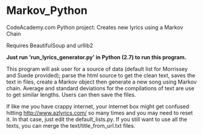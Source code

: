 # Markov_Python
CodeAcademy.com Python project: Creates new lyrics using a Markov Chain

 Requires BeautifulSoup and urllib2

<B> Just run 'run_lyrics_generator.py' in Python (2.7) to run this program. </B>

This program will ask user for a source of data (default list for Morrissey and Suede provided); parse the html source to get the clean text, saves the text in files, create a Markov object then generate a new song using Markov chain. Average and standard deviations for the compilations of text are use to get similar lengths. Users can then save the files.

If like me you have crappy internet, your internet box might get confused hitting http://www.azlyrics.com/ so many times and you may need to reset it. In that case, just edit the default_lists.py. If you still want to use all the texts, you can merge the text/title_from_url.txt files.
